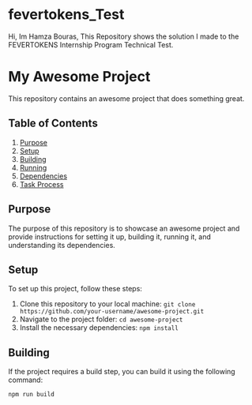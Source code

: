 # fevertokens_Test
Hi, Im Hamza Bouras, This Repository shows the solution I made to the FEVERTOKENS Internship Program Technical Test.

# My Awesome Project

This repository contains an awesome project that does something great.

## Table of Contents

1. [Purpose](#purpose)
2. [Setup](#setup)
3. [Building](#building)
4. [Running](#running)
5. [Dependencies](#dependencies)
6. [Task Process](#task-process)

## Purpose

The purpose of this repository is to showcase an awesome project and provide instructions for setting it up, building it, running it, and understanding its dependencies.

## Setup

To set up this project, follow these steps:

1. Clone this repository to your local machine: `git clone https://github.com/your-username/awesome-project.git`
2. Navigate to the project folder: `cd awesome-project`
3. Install the necessary dependencies: `npm install`

## Building

If the project requires a build step, you can build it using the following command:

```bash
npm run build

